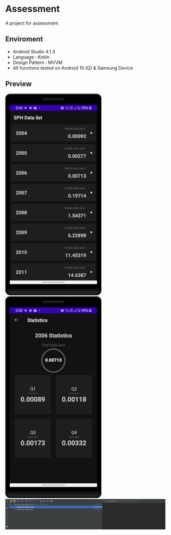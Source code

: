 # Assessment
A project for assessment

## Enviroment
- Android Studio 4.1.3
- Language : Kotlin
- Design Pattern : MVVM
- All functions tested on Android 10 (Q) & Samsung Device

## Preview

<div>
<img src="https://github.com/MuthuHere/InterviewAssessment/blob/development/ss/list_page.png" width="300px">
<img src="https://github.com/MuthuHere/InterviewAssessment/blob/development/ss/detail_page.png" width="300px">
<img src="https://github.com/MuthuHere/InterviewAssessment/blob/development/ss/test_case_ss.jpeg" width="500px">
</div>


